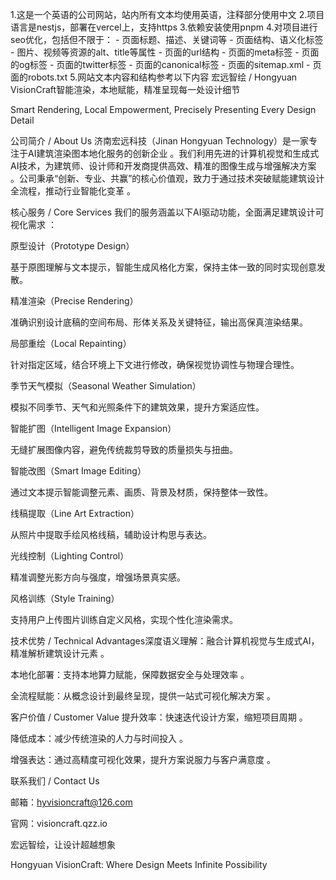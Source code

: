 1.这是一个英语的公司网站，站内所有文本均使用英语，注释部分使用中文
2.项目语言是nestjs，部署在vercel上，支持https
3.依赖安装使用pnpm
4.对项目进行seo优化，包括但不限于：
    - 页面标题、描述、关键词等
    - 页面结构、语义化标签
    - 图片、视频等资源的alt、title等属性
    - 页面的url结构
    - 页面的meta标签
    - 页面的og标签
    - 页面的twitter标签
    - 页面的canonical标签
    - 页面的sitemap.xml
    - 页面的robots.txt
5.网站文本内容和结构参考以下内容
  宏远智绘 / Hongyuan VisionCraft
​智能渲染，本地赋能，精准呈现每一处设计细节​

​Smart Rendering, Local Empowerment, Precisely Presenting Every Design Detail​

公司简介 / About Us
济南宏远科技（Jinan Hongyuan Technology）是一家专注于AI建筑渲染图本地化服务的创新企业
。我们利用先进的计算机视觉和生成式AI技术，为建筑师、设计师和开发商提供高效、精准的图像生成与增强解决方案
。公司秉承“创新、专业、共赢”的核心价值观，致力于通过技术突破赋能建筑设计全流程，推动行业智能化变革
。

核心服务 / Core Services
我们的服务涵盖以下AI驱动功能，全面满足建筑设计可视化需求
：

​原型设计（Prototype Design）​​

基于原图理解与文本提示，智能生成风格化方案，保持主体一致的同时实现创意发散。

​精准渲染（Precise Rendering）​​

准确识别设计底稿的空间布局、形体关系及关键特征，输出高保真渲染结果。

​局部重绘（Local Repainting）​​

针对指定区域，结合环境上下文进行修改，确保视觉协调性与物理合理性。

​季节天气模拟（Seasonal Weather Simulation）​​

模拟不同季节、天气和光照条件下的建筑效果，提升方案适应性。

​智能扩图（Intelligent Image Expansion）​​

无缝扩展图像内容，避免传统裁剪导致的质量损失与扭曲。

​智能改图（Smart Image Editing）​​

通过文本提示智能调整元素、画质、背景及材质，保持整体一致性。

​线稿提取（Line Art Extraction）​​

从照片中提取手绘风格线稿，辅助设计构思与表达。

​光线控制（Lighting Control）​​

精准调整光影方向与强度，增强场景真实感。

​风格训练（Style Training）​​

支持用户上传图片训练自定义风格，实现个性化渲染需求。

技术优势 / Technical Advantages
​深度语义理解​：融合计算机视觉与生成式AI，精准解析建筑设计元素
。

​本地化部署​：支持本地算力赋能，保障数据安全与处理效率
。

​全流程赋能​：从概念设计到最终呈现，提供一站式可视化解决方案
。

客户价值 / Customer Value
​提升效率​：快速迭代设计方案，缩短项目周期
。

​降低成本​：减少传统渲染的人力与时间投入
。

​增强表达​：通过高精度可视化效果，提升方案说服力与客户满意度
。

联系我们 / Contact Us

​邮箱​：hyvisioncraft@126.com

​官网​：visioncraft.qzz.io

​宏远智绘，让设计超越想象​

​Hongyuan VisionCraft: Where Design Meets Infinite Possibility
    
